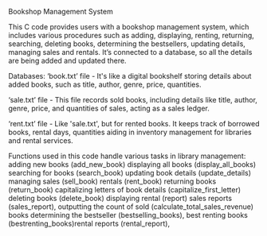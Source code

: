 Bookshop Management System

This C code provides users with a bookshop management system, which includes various procedures such as adding, displaying, renting, returning, searching, deleting books, determining the bestsellers, updating details, managing sales and
rentals. It’s connected to a database, so all the details are being added and updated there.

Databases:
‘book.txt’ file -  It's like a digital bookshelf storing details about added books, such as title, author, genre, price, quantities.

‘sale.txt’ file - This file records sold books, including details like title, author, genre, price, and quantities of sales, acting as a sales ledger.

‘rent.txt’ file - Like 'sale.txt', but for rented books. It keeps track of borrowed books, rental days, quantities aiding in inventory management for libraries and rental services.

Functions used in this code handle various tasks in library management:
adding new books (add_new_book)
displaying all books (display_all_books)
searching for books (search_book)
updating book details (update_details)
managing sales (sell_book)
rentals (rent_book)
returning books (return_book)
capitalizing letters of book details (capitalize_first_letter)
deleting books (delete_book)
displaying rental (report)
sales reports (sales_report), outputting the count of sold
(calculate_total_sales_revenue) books
determining the bestseller (bestselling_books), best renting books
(bestrenting_books)rental reports (rental_report),

